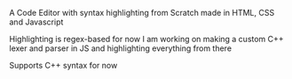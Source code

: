A Code Editor with syntax highlighting from Scratch made in HTML, CSS and Javascript

Highlighting is regex-based for now
I am working on making a custom C++ lexer and parser in JS and highlighting everything from there

Supports C++ syntax for now
